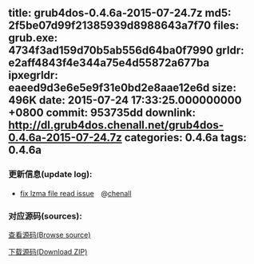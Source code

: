 title: grub4dos-0.4.6a-2015-07-24.7z
md5: 2f5be07d99f21385939d8988643a7f70
files:
  grub.exe: 4734f3ad159d70b5ab556d64ba0f7990
  grldr: e2aff4843f4e344a75e4d55872a677ba
  ipxegrldr: eaeed9d3e6e5e9f31e0bd2e8aae12e6d
size: 496K
date: 2015-07-24 17:33:25.000000000 +0800
commit: 953735dd
downlink: http://dl.grub4dos.chenall.net/grub4dos-0.4.6a-2015-07-24.7z
categories: 0.4.6a
tags: 0.4.6a
---


### 更新信息(update log):
  * [fix lzma file read issue](https://github.com/chenall/grub4dos/commit/953735dddb549cc857d3728471b6fc21a6dd5050)　@[chenall](https://github.com/chenall)

### 对应源码(sources):
  [查看源码(Browse source)](https://github.com/chenall/grub4dos/tree/953735dddb549cc857d3728471b6fc21a6dd5050)

  [下载源码(Download ZIP)](https://github.com/chenall/grub4dos/archive/953735dddb549cc857d3728471b6fc21a6dd5050.zip)
